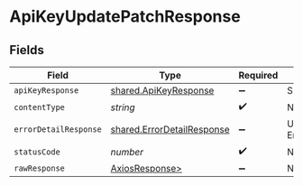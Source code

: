 # ApiKeyUpdatePatchResponse


## Fields

| Field                                                                    | Type                                                                     | Required                                                                 | Description                                                              |
| ------------------------------------------------------------------------ | ------------------------------------------------------------------------ | ------------------------------------------------------------------------ | ------------------------------------------------------------------------ |
| `apiKeyResponse`                                                         | [shared.ApiKeyResponse](../../models/shared/apikeyresponse.md)           | :heavy_minus_sign:                                                       | Success                                                                  |
| `contentType`                                                            | *string*                                                                 | :heavy_check_mark:                                                       | N/A                                                                      |
| `errorDetailResponse`                                                    | [shared.ErrorDetailResponse](../../models/shared/errordetailresponse.md) | :heavy_minus_sign:                                                       | Unprocessable Entity                                                     |
| `statusCode`                                                             | *number*                                                                 | :heavy_check_mark:                                                       | N/A                                                                      |
| `rawResponse`                                                            | [AxiosResponse>](https://axios-http.com/docs/res_schema)                 | :heavy_minus_sign:                                                       | N/A                                                                      |